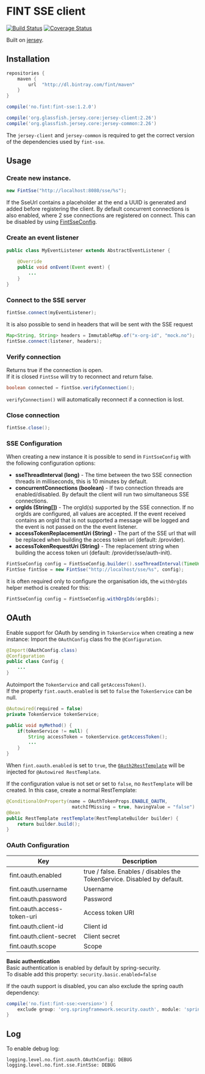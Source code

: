 # FINT SSE client

[![Build Status](https://travis-ci.org/FINTLabs/fint-sse.svg?branch=master)](https://travis-ci.org/FINTLabs/fint-sse)
[![Coverage Status](https://coveralls.io/repos/github/FINTLabs/fint-sse/badge.svg?branch=master)](https://coveralls.io/github/FINTLabs/fint-sse?branch=master)

Built on [jersey](https://jersey.github.io/documentation/latest/sse.html).

## Installation

```groovy
repositories {
    maven {
        url  "http://dl.bintray.com/fint/maven" 
    }
}

compile('no.fint:fint-sse:1.2.0')

compile('org.glassfish.jersey.core:jersey-client:2.26') 
compile('org.glassfish.jersey.core:jersey-common:2.26')
```

The `jersey-client` and `jersey-common` is required to get the correct version of the dependencies used by `fint-sse`.

## Usage

### Create new instance.
```java
new FintSse("http://localhost:8080/sse/%s");
```

If the SseUrl contains a placeholder at the end a UUID is generated and added before registering the client.
By default concurrent connections is also enabled, where 2 sse connections are registered on connect. This can be disabled by using [FintSseConfig](#configuration).

### Create an event listener
```java
public class MyEventListener extends AbstractEventListener {
    
    @Override
    public void onEvent(Event event) {
        ...
    }
}
```

### Connect to the SSE server
```java
fintSse.connect(myEventListener);
```

It is also possible to send in headers that will be sent with the SSE request
```java
Map<String, String> headers = ImmutableMap.of("x-org-id", "mock.no");
fintSse.connect(listener, headers);
```

### Verify connection

Returns true if the connection is open.  
If it is closed `FintSse` will try to reconnect and return false.
```java
boolean connected = fintSse.verifyConnection();
```

`verifyConnection()` will automatically reconnect if a connection is lost.

### Close connection

```java
fintSse.close();
```

### SSE Configuration

When creating a new instance it is possible to send in `FintSseConfig` with the following configuration options:
* **sseThreadInterval (long)** -  The time between the two SSE connection threads in milliseconds, this is 10 minutes by default.
* **concurrentConnections (boolean)** - If two connection threads are enabled/disabled. By default the client will run two simultaneous SSE connections.
* **orgIds (String[])** - The orgId(s) supported by the SSE connection. If no orgIds are configured, all values are accepted. If the event received contains an orgId that is not supported a message will be logged and the event is not passed on the the event listener.
* **accessTokenReplacementUri (String)** - The part of the SSE url that will be replaced when building the access token uri (default: /provider).
* **accessTokenRequestUri (String)** - The replacement string when building the access token uri (default: /provider/sse/auth-init).

```java
FintSseConfig config = FintSseConfig.builder().sseThreadInterval(TimeUnit.MILLISECONDS.convert(5, TimeUnit.MINUTES)).build();
FintSse fintSse = new FintSse("http://localhost/sse/%s", config);
```

It is often required only to configure the organisation ids, the `withOrgIds` helper method is created for this:

```java
FintSseConfig config = FintSseConfig.withOrgIds(orgIds);
```

## OAuth

Enable support for OAuth by sending in `TokenService` when creating a new instance:
Import the `OAuthConfig` class fro the `@Configuration`.

```java
@Import(OAuthConfig.class)
@Configuration
public class Config {
    ...
}
```

Autoimport the `TokenService` and call `getAccessToken()`.  
If the property `fint.oauth.enabled` is set to `false` the `TokenService` can be null.

```java
@Autowired(required = false)
private TokenService tokenService;

public void myMethod() {
    if(tokenService != null) {
        String accessToken = tokenService.getAccessToken();
        ...
    }
}
```

When `fint.oauth.enabled` is set to `true`, the [`OAuth2RestTemplate`](https://docs.spring.io/spring-security/oauth/apidocs/org/springframework/security/oauth2/client/OAuth2RestTemplate.html) will be injected for `@Autowired RestTemplate`.  

If the configuration value is not set or set to `false`, no `RestTemplate` will be created.  In this case, create a normal RestTemplate:

```java
@ConditionalOnProperty(name = OAuthTokenProps.ENABLE_OAUTH, 
                        matchIfMissing = true, havingValue = "false")
@Bean
public RestTemplate restTemplate(RestTemplateBuilder builder) {
    return builder.build();
}
```

### OAuth Configuration

| Key | Description |
|-----|-------------|
| fint.oauth.enabled | true / false. Enables / disables the TokenService. Disabled by default. |
| fint.oauth.username | Username |
| fint.oauth.password | Password |
| fint.oauth.access-token-uri | Access token URI |
| fint.oauth.client-id | Client id |
| fint.oauth.client-secret | Client secret |
| fint.oauth.scope | Scope |

**Basic authentication**  
Basic authentication is enabled by default by spring-security.  
To disable add this property: `security.basic.enabled=false`

If the oauth support is disabled, you can also exclude the spring oauth dependency:
```groovy
compile('no.fint:fint-sse:<version>') {
    exclude group: 'org.springframework.security.oauth', module: 'spring-security-oauth2'
}
```

## Log

To enable debug log:
```
logging.level.no.fint.oauth.OAuthConfig: DEBUG
logging.level.no.fint.sse.FintSse: DEBUG
```
